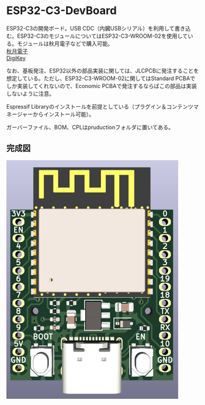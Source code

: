 # ESP32-C3-DevBoard

ESP32-C3の開発ボード。USB CDC（内臓USBシリアル）を利用して書き込む。ESP32-C3のモジュールについてはESP32-C3-WROOM-02を使用している。モジュールは秋月電子などで購入可能。  
[秋月電子](https://akizukidenshi.com/catalog/g/gM-17493/)  
[DigiKey](https://www.digikey.jp/ja/products/detail/espressif-systems/ESP32-C3-WROOM-02-N4/14553031)

なお、基板発注、ESP32以外の部品実装に関しては、JLCPCBに発注することを想定している。ただし、ESP32-C3-WROOM-02に関してはStandard PCBAでしか実装してくれないので、Economic PCBAで発注するならばこの部品は実装しないように注意。

Espressif Libraryのインストールを前提としている（プラグイン＆コンテンツマネージャーからインストール可能）。

ガーバーファイル、BOM、CPLはpruductionフォルダに置いてある。

## 完成図
![image](/ESP32-C3-DevBoard.png)
